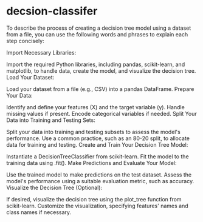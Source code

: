# decsion-classifer

To describe the process of creating a decision tree model using a dataset from a file, you can use the following words and phrases to explain each step concisely:

Import Necessary Libraries:

Import the required Python libraries, including pandas, scikit-learn, and matplotlib, to handle data, create the model, and visualize the decision tree.
Load Your Dataset:

Load your dataset from a file (e.g., CSV) into a pandas DataFrame.
Prepare Your Data:

Identify and define your features (X) and the target variable (y).
Handle missing values if present.
Encode categorical variables if needed.
Split Your Data into Training and Testing Sets:

Split your data into training and testing subsets to assess the model's performance.
Use a common practice, such as an 80-20 split, to allocate data for training and testing.
Create and Train Your Decision Tree Model:

Instantiate a DecisionTreeClassifier from scikit-learn.
Fit the model to the training data using .fit().
Make Predictions and Evaluate Your Model:

Use the trained model to make predictions on the test dataset.
Assess the model's performance using a suitable evaluation metric, such as accuracy.
Visualize the Decision Tree (Optional):

If desired, visualize the decision tree using the plot_tree function from scikit-learn.
Customize the visualization, specifying features' names and class names if necessary.




